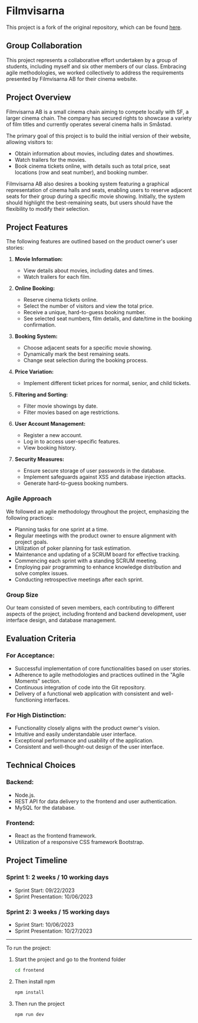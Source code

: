 # Filmvisarna

This project is a fork of the original repository, which can be found [here](https://github.com/BobbyMoreau/Filmvisarna).

## Group Collaboration

This project represents a collaborative effort undertaken by a group of students, including myself and six other members of our class. Embracing agile methodologies, we worked collectively to address the requirements presented by Filmvisarna AB for their cinema website.

## Project Overview

Filmvisarna AB is a small cinema chain aiming to compete locally with SF, a larger cinema chain. The company has secured rights to showcase a variety of film titles and currently operates several cinema halls in Småstad.

The primary goal of this project is to build the initial version of their website, allowing visitors to:

- Obtain information about movies, including dates and showtimes.
- Watch trailers for the movies.
- Book cinema tickets online, with details such as total price, seat locations (row and seat number), and booking number.

Filmvisarna AB also desires a booking system featuring a graphical representation of cinema halls and seats, enabling users to reserve adjacent seats for their group during a specific movie showing. Initially, the system should highlight the best-remaining seats, but users should have the flexibility to modify their selection.

## Project Features

The following features are outlined based on the product owner's user stories:

1. **Movie Information:**
   - View details about movies, including dates and times.
   - Watch trailers for each film.

2. **Online Booking:**
   - Reserve cinema tickets online.
   - Select the number of visitors and view the total price.
   - Receive a unique, hard-to-guess booking number.
   - See selected seat numbers, film details, and date/time in the booking confirmation.

3. **Booking System:**
   - Choose adjacent seats for a specific movie showing.
   - Dynamically mark the best remaining seats.
   - Change seat selection during the booking process.

4. **Price Variation:**
   - Implement different ticket prices for normal, senior, and child tickets.

5. **Filtering and Sorting:**
   - Filter movie showings by date.
   - Filter movies based on age restrictions.

6. **User Account Management:**
   - Register a new account.
   - Log in to access user-specific features.
   - View booking history.

7. **Security Measures:**
   - Ensure secure storage of user passwords in the database.
   - Implement safeguards against XSS and database injection attacks.
   - Generate hard-to-guess booking numbers.

### Agile Approach

We followed an agile methodology throughout the project, emphasizing the following practices:

- Planning tasks for one sprint at a time.
- Regular meetings with the product owner to ensure alignment with project goals.
- Utilization of poker planning for task estimation.
- Maintenance and updating of a SCRUM board for effective tracking.
- Commencing each sprint with a standing SCRUM meeting.
- Employing pair programming to enhance knowledge distribution and solve complex issues.
- Conducting retrospective meetings after each sprint.

### Group Size

Our team consisted of seven members, each contributing to different aspects of the project, including frontend and backend development, user interface design, and database management.

## Evaluation Criteria

### For Acceptance:

- Successful implementation of core functionalities based on user stories.
- Adherence to agile methodologies and practices outlined in the "Agile Moments" section.
- Continuous integration of code into the Git repository.
- Delivery of a functional web application with consistent and well-functioning interfaces.

### For High Distinction:

- Functionality closely aligns with the product owner's vision.
- Intuitive and easily understandable user interface.
- Exceptional performance and usability of the application.
- Consistent and well-thought-out design of the user interface.

## Technical Choices

### Backend:

- Node.js. 
- REST API for data delivery to the frontend and user authentication.
- MySQL for the database.

### Frontend:

- React as the frontend framework.
- Utilization of a responsive CSS framework Bootstrap.

## Project Timeline

### Sprint 1: 2 weeks / 10 working days
- Sprint Start: 09/22/2023 
- Sprint Presentation: 10/06/2023

### Sprint 2: 3 weeks / 15 working days
- Sprint Start: 10/06/2023
- Sprint Presentation: 10/27/2023



---

To run the project:

1. Start the project and go to the frontend folder
   
    ```bash
    cd frontend
    ```
2. Then install npm                                 

    ```bash
    npm install
    ```
3. Then run the project

     ```bash
    npm run dev
    ```                          
